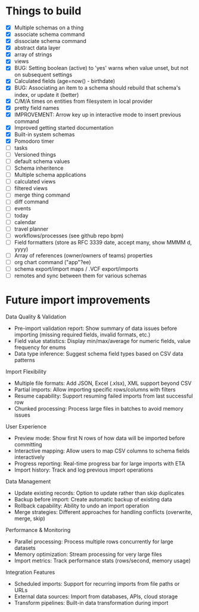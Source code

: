 # Things to build

- [x] Multiple schemas on a thing
- [x] associate schema command
- [x] dissociate schema command
- [x] abstract data layer
- [x] array of strings
- [x] views
- [x] BUG: Setting boolean (active) to 'yes' warns when value unset, but not on subsequent settings
- [x] Calculated fields (age=now() - birthdate)
- [x] BUG: Associating an item to a schema should rebuild that schema's index, or update it (better)
- [x] C/M/A times on entities from filesystem in local provider
- [x] pretty field names
- [x] IMPROVEMENT: Arrow key up in interactive mode to insert previous command
- [x] Improved getting started documentation
- [x] Built-in system schemas
- [x] Pomodoro timer
- [ ] tasks
- [ ] Versioned things
- [ ] default schema values
- [ ] Schema inheritence
- [ ] Multiple schema applications
- [ ] calculated views
- [ ] filtered views
- [ ] merge thing command
- [ ] diff command
- [ ] events
- [ ] today
- [ ] calendar
- [ ] travel planner
- [ ] workflows/processes (see github repo bpm)
- [ ] Field formatters (store as RFC 3339 date, accept many, show MMMM d, yyyy)
- [ ] Array of references (owner/owners of teams) properties
- [ ] org chart command ("app"?ee)
- [ ] schema export/import maps / .VCF export/imports
- [ ] remotes and sync between them for various schemas

# Future import improvements

  Data Quality & Validation

  - Pre-import validation report: Show summary of data issues before importing (missing required fields, invalid formats, etc.)
  - Field value statistics: Display min/max/average for numeric fields, value frequency for enums
  - Data type inference: Suggest schema field types based on CSV data patterns

  Import Flexibility

  - Multiple file formats: Add JSON, Excel (.xlsx), XML support beyond CSV
  - Partial imports: Allow importing specific rows/columns with filters
  - Resume capability: Support resuming failed imports from last successful row
  - Chunked processing: Process large files in batches to avoid memory issues

  User Experience

  - Preview mode: Show first N rows of how data will be imported before committing
  - Interactive mapping: Allow users to map CSV columns to schema fields interactively
  - Progress reporting: Real-time progress bar for large imports with ETA
  - Import history: Track and log previous import operations

  Data Management

  - Update existing records: Option to update rather than skip duplicates
  - Backup before import: Create automatic backup of existing data
  - Rollback capability: Ability to undo an import operation
  - Merge strategies: Different approaches for handling conflicts (overwrite, merge, skip)

  Performance & Monitoring

  - Parallel processing: Process multiple rows concurrently for large datasets
  - Memory optimization: Stream processing for very large files
  - Import metrics: Track performance stats (rows/second, memory usage)

  Integration Features

  - Scheduled imports: Support for recurring imports from file paths or URLs
  - External data sources: Import from databases, APIs, cloud storage
  - Transform pipelines: Built-in data transformation during import
